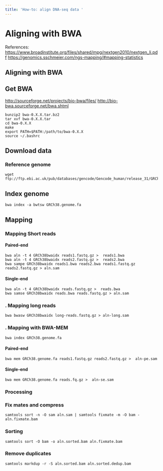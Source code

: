 ```yaml
---
title: 'How-to: align DNA-seq data '
---
```

# Aligning with BWA

References: 
https://www.broadinstitute.org/files/shared/mpg/nextgen2010/nextgen_li.pdf
https://genomics.sschmeier.com/ngs-mapping/#mapping-statistics


## Aligning with BWA
## Get BWA 
http://sourceforge.net/projects/bio-bwa/files/
http://bio-bwa.sourceforge.net/bwa.shtml
```{}
bunzip2 bwa-0.X.X.tar.bz2 
tar xvf bwa-0.X.X.tar
cd bwa-0.X.X
make
export PATH=$PATH:/path/to/bwa-0.X.X
source ~/.bashrc
```
##   Download data 
###  Reference genome 
```{}
wget ftp://ftp.ebi.ac.uk/pub/databases/gencode/Gencode_human/release_31/GRCh38.p12.genome.fa.gz

```

## Index genome
```{}
bwa index -a bwtsw GRCh38.genome.fa
```

##  Mapping 
###  Mapping Short reads
####  Paired-end
```{}
bwa aln -t 4 GRCh38bwaidx reads1.fastq.gz >  reads1.bwa
bwa aln -t 4 GRCh38bwaidx reads2.fastq.gz >  reads2.bwa
bwa sampe GRCh38bwaidx reads1.bwa reads2.bwa reads1.fastq.gz reads2.fastq.gz > aln.sam
```
####  Single-end
```{}
bwa aln -t 4 GRCh38bwaidx reads.fastq.gz >  reads.bwa
bwa samse GRCh38bwaidx reads.bwa reads.fastq.gz > aln.sam
```
### . Mapping long reads 
```{}
bwa bwasw GRCh38bwaidx long-reads.fastq.gz > aln-long.sam
```

### . Mapping with BWA-MEM
```{}
bwa index GRCh38.genome.fa
```
#### Paired-end
```{}
bwa mem GRCh38.genome.fa reads1.fastq.gz reads2.fastq.gz >  aln-pe.sam
```
####  Single-end
```{}
bwa mem GRCh38.genome.fa reads.fq.gz >  aln-se.sam
```


### Processing 
###  Fix mates and compress
```{}
samtools sort -n -O sam aln.sam | samtools fixmate -m -O bam - aln.fixmate.bam
```

###  Sorting
```{}
samtools sort -O bam -o aln.sorted.bam aln.fixmate.bam 
```

###  Remove duplicates
```{}
samtools markdup -r -S aln.sorted.bam aln.sorted.dedup.bam
```

